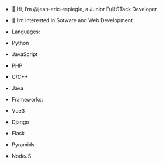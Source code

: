 - 👋 Hi, I’m @jean-eric-espiegle, a Junior Full STack Developer
- 👀 I’m interested in Sotware and Web Development
- Languages:
-   Python
-   JavaScript
-   PHP
-   C/C++
-   Java
  
- Frameworks:
-   Vue3
-   Django
-   Flask
-   Pyramids
-   NodeJS

<!---
jean-eric-espiegle/jean-eric-espiegle is a ✨ special ✨ repository because its `README.md` (this file) appears on your GitHub profile.
You can click the Preview link to take a look at your changes.
--->
